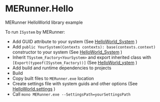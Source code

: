 # MERunner.Hello
MERunner HelloWorld library example

To run `ISystem` by MERunner:
  - Add GUID attribute to your system (See [HelloWorld_System](MERunner.Hello/Sources/HelloWorld_System.cs) )
  - Add `public YourSystem(Contexts contexts): base(contexts.context)` constructor to your system (See [HelloWorld_System](MERunner.Hello/Sources/HelloWorld_System.cs) )
  - Inherit `TSystem_Factory<YourSystem>` and export inherited class with `[Export(typeof(ISystem_Factory))]` (See [HelloWorld_ystem](MERunner.Hello/Sources/HelloWorld_System.cs) )
  - Add build and runtime dependencies to projects
  - Build
  - Copy built files to `MERunner.exe` location
  - Create settings file with system guids and other options (See [HelloWorld.settings](MERunner.Hello/HelloWorld.settings) )
  - Call `mono MERunner.exe --SettingsPath=yourSettingsPath`
